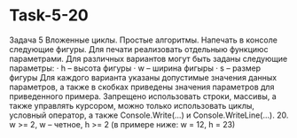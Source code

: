 # Task-5-20
Задача 5  Вложенные циклы. Простые алгоритмы.  Напечать в консоле следующие фигуры.  Для печати реализовать отдельныю функциюс параметрами.  Для различных вариантов могут быть заданы следующие параметры:  · h – высота фигуры  · w – ширина фигыры  · s – размер фигуры  Для каждого варианта указаны допустимые значения данных параметров, а также в скобках приведены значения параметров для приведенного примера.  Запрещено использовать строки, массивы, а также управлять курсором, можно только использовать циклы, условный оператор, а также Console.Write(...) и Console.WriteLine(…).
20.	w >= 2, w – четное, h >= 2 (в примере ниже: w = 12, h = 23)
